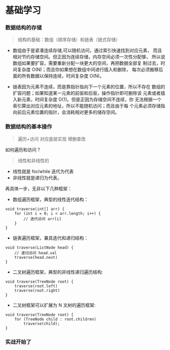 # 基础学习

### 数据结构的存储
> 结构的基础：数组（顺序存储）和链表（链式存储）

- 数组由于是紧凑连续存储,可以随机访问，通过索引快速找到对应元素，
而且相对节约存储空间。但正因为连续存储，内存空间必须一次性分配够，
所以说数组如果要扩容，需要重新分配一块更大的空间，再把数据全部复
制过去，时间复杂度 O(N)；而且你如果想在数组中间进行插入和删除，
每次必须搬移后面的所有数据以保持连续，时间复杂度 O(N)。

- 链表因为元素不连续，而是靠指针指向下一个元素的位置，所以不存在
数组的扩容问题；如果知道某一元素的前驱和后驱，操作指针即可删除该
元素或者插入新元素，时间复杂度 O(1)。但是正因为存储空间不连续，你
无法根据一个索引算出对应元素的地址，所以不能随机访问；而且由于每
个元素必须存储指向前后元素位置的指针，会消耗相对更多的储存空间。

### 数据结构的基本操作
> 遍历+访问  对应底层实现 增删查改

如何遍历和访问？
> 线性和非线性的
- 线性就是 for/while 迭代为代表
- 非线性就是递归为代表。

再具体一步，无非以下几种框架：
- 数组遍历框架，典型的线性迭代结构：
```
void traverse(int[] arr) {
    for (int i = 0; i < arr.length; i++) {
        // 迭代访问 arr[i]
    }
}
```
- 链表遍历框架，兼具迭代和递归结构：
```
void traverse(ListNode head) {
    // 递归访问 head.val
    traverse(head.next)
}
```
- 二叉树遍历框架，典型的非线性递归遍历结构:
```
void traverse(TreeNode root) {
    traverse(root.left)
    traverse(root.right)
}
```
- 二叉树框架可以扩展为 N 叉树的遍历框架:
```
void traverse(TreeNode root) {
    for (TreeNode child : root.children)
        traverse(child);
}
```


### 实战开始了
